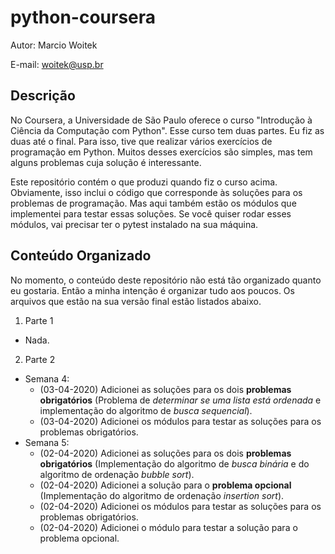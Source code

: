 python-coursera
===============

Autor: Marcio Woitek

E-mail: [woitek@usp.br](mailto:woitek@usp.br)

Descrição
---------

No Coursera, a Universidade de São Paulo oferece o curso
"Introdução à Ciência da Computação com Python".
Esse curso tem duas partes. Eu fiz as duas até o final.
Para isso, tive que realizar vários exercícios de programação em Python.
Muitos desses exercícios são simples, mas
tem alguns problemas cuja solução é interessante.

Este repositório contém o que produzi quando fiz o curso acima.
Obviamente, isso inclui o código que
corresponde às soluções para os problemas de programação.
Mas aqui também estão os módulos que implementei para testar essas soluções.
Se você quiser rodar esses módulos, vai precisar
ter o pytest instalado na sua máquina.

Conteúdo Organizado
-------------------

No momento, o conteúdo deste repositório não está tão organizado quanto eu gostaria.
Então a minha intenção é organizar tudo aos poucos.
Os arquivos que estão na sua versão final estão listados abaixo.

1. Parte 1
  * Nada.
2. Parte 2
  * Semana 4:
    * (03-04-2020) Adicionei as soluções para os dois **problemas obrigatórios**
    (Problema de *determinar se uma lista está ordenada* e
    implementação do algoritmo de *busca sequencial*).
    * (03-04-2020) Adicionei os módulos para testar as soluções para os problemas obrigatórios.
  * Semana 5:
    * (02-04-2020) Adicionei as soluções para os dois **problemas obrigatórios**
    (Implementação do algoritmo de *busca binária* e do algoritmo de ordenação *bubble sort*).
    * (02-04-2020) Adicionei a solução para o **problema opcional**
    (Implementação do algoritmo de ordenação *insertion sort*).
    * (02-04-2020) Adicionei os módulos para testar as soluções para os problemas obrigatórios.
    * (02-04-2020) Adicionei o módulo para testar a solução para o problema opcional.
